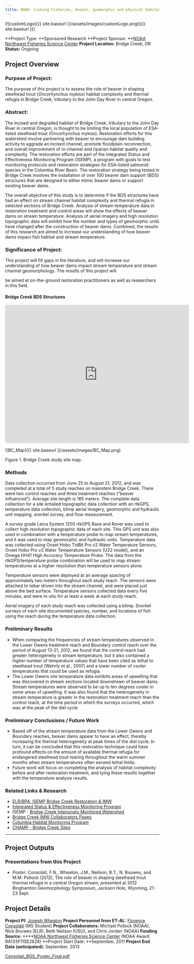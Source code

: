 ```yaml
---
title: NOAA: Linking Fisheries, beaver, geomorphic and physical habitat monitoring data to better understand the effectiveness of restoration efforts in Bridge Creek
---
```


[![customLogo]({{ site.baseurl }}/assets/images/customLogo.png)]({{ site.baseurl }})

**Project Type:  **Sponsored Research
**Project Sponsor:  **[NOAA Northwest Fisheries Science Center](http://www.nwfsc.noaa.gov/)
**Project Location:** Bridge Creek, OR
**Status:**   Ongoing

## Project Overview

### Purpose of Project:

The purpose of this project is to assess the role of beaver in shaping steelhead trout (*Oncorhynchus mykiss*) habitat complexity and thermal refugia in Bridge Creek, tributary to the John Day River in central Oregon. 

### Abstract:

The incised and degraded habitat of Bridge Creek, tributary to the John Day River in central Oregon, is thought to be limiting the local population of ESA-listed steelhead trout (Oncorhynchus mykiss). Restoration efforts for this watershed involve partnering with beaver to encourage dam building activity to aggrade an incised channel, promote floodplain reconnection, and overall improvement of in-channel and riparian habitat quality and complexity. The restoration efforts are part of the Integrated Status and Effectiveness Monitoring Program (ISEMP), a program with goals to test monitoring protocols and restoration strategies for ESA-listed salmonid species in the Columbia River Basin. The restoration strategy being tested in Bridge Creek involves the installation of over 100 beaver dam support (BDS) structures that are designed to either mimic beaver dams or support existing beaver dams.

The overall objective of this study is to determine if the BDS structures have had an effect on stream channel habitat complexity and thermal refugia in selected sections of Bridge Creek. Analysis of stream temperature data in restoration treatment and control areas will show the effects of beaver dams on stream temperature. Analysis of aerial imagery and high resolution topographic data will exhibit how the number and types of geomorphic units have changed after the construction of beaver dams. Combined, the results of this research are aimed to increase our understanding of how beaver dams impact fish habitat and stream temperature. 

### Significance of Project:

This project will fill gaps in the literature, and will increase our understanding of how beaver dams impact stream temperature and stream channel geomorphology. The results of this project will 

be aimed at on-the-ground restoration practitioners as well as researchers in this field.

#### Bridge Creek BDS Structures

<iframe src="https://www.google.com/maps/embed?pb=!1m10!1m8!1m3!1d99938.00514650474!2d-120.24295799999999!3d44.648628!3m2!1i1024!2i768!4f13.1!5e1!3m2!1sen!2sus!4v1504881116103" width="600" height="450" frameborder="0" style="border:0" allowfullscreen></iframe>

![BC_Map]({{ site.baseurl }}/assets/images/BC_Map.png)

Figure 1. Bridge Creek study site map.

### Methods

Data collection occurred from June 25 to August 21, 2012, and was completed at a total of 5 study reaches on mainstem Bridge Creek. There were two control reaches and three treatment reaches (“beaver influenced”). Average site length is 165 meters. The complete data collection for a site entailed topographic data collection with an rtkGPS, temperature data collection, blimp aerial imagery, geomorphic and hydraulic unit mapping, snorkel survey, and flow measurement.

A survey grade Leica System 1200 rtkGPS Base and Rover was used to collect high resolution topographic data of each site. This GPS unit was also used in combination with a temperature probe to map stream temperatures, and it was used to map geomorphic and hydraulic units. Temperature data was collected using Onset Hobo TidBit Pro v2 Water Temperature Sensors, Onset Hobo Pro v2 Water Temperature Sensors (U22 model), and an Omega HH41 High Accuracy Temperature Probe. The data from the rtkGPS/temperature probe combination will be used to map stream temperatures at a higher resolution than temperature sensors alone. 

Temperature sensors were deployed at an average spacing of approximately two meters throughout each study reach. The sensors were attached to rebar driven into the stream channel, and were placed just above the bed surface. Temperature sensors collected data every five minutes, and were in-situ for at least a week at each study reach. 

Aerial imagery of each study reach was collected using a blimp. Snorkel surveys of each site documented species, number, and locations of fish using the reach during the temperature data collection.  

### Preliminary Results

- When comparing the frequencies of stream temperatures observed in the Lower Owens treatment reach and Boundary control reach over the period of August 13-21, 2012, we found that the control reach had greater heterogeneity in stream temperature, but it also contained a higher number of temperature values that have been cited as lethal to steelhead trout (Wehrly et al., 2007) and a lower number of cooler temperatures that could be used as refugia.
- The Lower Owens site temperature data exhibits areas of upwelling that was discovered in stream sections located downstream of beaver dams. Stream temperatures were observed to be up to ten degrees cooler in some areas of upwelling. It was also found that the heterogeneity in stream temperature is greater in the restoration treatment reach than the control reach, at the time period in which the surveys occurred, which was at the peak of the diel cycle

### Preliminary Conclusions / Future Work

- Based off of the stream temperature data from the Lower Owens and Boundary reaches, beaver dams appear to have an effect, thereby increasing the thermal heterogeneity at peak times of the diel cycle. In turn, it can be concluded that this restoration technique could have profound effects on the amount of available thermal refugia for endangered steelhead trout rearing throughout the warm summer months when stream temperatures often exceed lethal limits.
- Future work will focus on completing the analysis of habitat complexity before and after restoration treatment, and tying these results together with the temperature analysis results.

### Related Links & Research

- [ELR/BPA: ISEMP Bridge Creek Restoration & IMW](http://etal.joewheaton.org/projects/current-projects/elr-bpa-isemp-bridge-creek-restoration-imw)
- [Integrated Status & Effectiveness Monitoring Program](http://www.nwfsc.noaa.gov/research/divisions/cbd/mathbio/isemp/index.cfm)
- ISEMP - [Bridge Creek Intensively Monitored Watershed](http://www.nwfsc.noaa.gov/research/divisions/cbd/mathbio/isemp/projects_bridge_creek.cfm)
- [Bridge Creek IMW Collaborators Pages](https://sites.google.com/a/ecologicalresearch.net/bridgeimw/home)
- [Columbia Habitat Monitoring Program](http://champmonitoring.org/)
- [CHAMP - Bridge Creek Sites](http://champmonitoring.org/Watershed/Details/6#studydesign%7E)

------

## Project Outputs

### Presentations from this Project

- *Poster:* Consolati, F.N., Wheaton, J.M., Neilson, B.T., N. Bouwes, and M.M. Pollock (2012), The role of beaver in shaping steelhead trout thermal refugia in a central Oregon stream, presented at 2012 Binghamton Geomorphology Symposium, Jackson Hole, Wyoming, 21-23 Sept. 

## Project Details

**Project PI:**  [Joseph Wheaton](http://joewheaton.org/) 
**Project Personnel from ET-AL:** [Florence Consolati](http://etal.joewheaton.org/people/where-are-they-now/former-graduate-students/florie-consolati) (MS Student)
**Project Collaborators:** Michael Pollock (NOAA), Nick Bouwes (ELR), Beth Neilson (USU), and Chris Jordan (NOAA)
**Funding Source:** ****[NOAA Northwest Fisheries Science Center](http://www.nwfsc.noaa.gov/) (NOAA Award: RA133F11SE2628)
**Project Start Date: **September, 2011
**Project End Date (anticipated):** September, 2013

[Consolati_BGS_Poster_Final.pdf](http://docs.google.com/viewer?a=v&pid=sites&srcid=am9ld2hlYXRvbi5vcmd8ZXQtYWx8Z3g6MTE4Y2NlMDIwMjhjNTE0NA)

